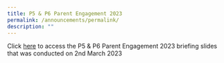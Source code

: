 ```yaml
---
title: P5 & P6 Parent Engagement 2023
permalink: /announcements/permalink/
description: ""
---
```

Click [here](/files/2023/EGPS_Ps%20sharing_Parent%20Engagement_2023_2%20mar%202023.pdf)  to access the P5 & P6 Parent Engagement 2023 briefing slides that was conducted on 2nd March 2023